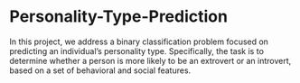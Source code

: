 # Personality-Type-Prediction
In this project, we address a binary classification problem focused on predicting an individual’s personality type. Specifically, the task is to determine whether a person is more likely to be an extrovert or an introvert, based on a set of behavioral and social features. 
